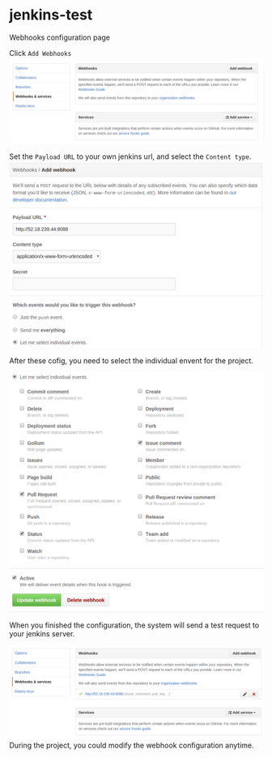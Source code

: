 # jenkins-test

Webhooks configuration page

Click `Add Webhooks`
![Webhooks & services](https://github.com/elviswxy/jenkins-test/blob/master/pics/snapshot1.png)

Set the `Payload URL` to your own jenkins url, and select the `Content type`.
![pic2](https://github.com/elviswxy/jenkins-test/blob/master/pics/snapshot2.png)

After these cofig, you need to select the individual envent for the project.

![pic3](https://github.com/elviswxy/jenkins-test/blob/master/pics/snapshot4.png)

When you finished the configuration, the system will send a test request to your jenkins server.

![pic4](https://github.com/elviswxy/jenkins-test/blob/master/pics/snapshot3.png)
During the project, you could modify the webhook configuration anytime.
